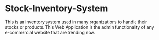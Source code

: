 # Stock-Inventory-System
This is an inventory system used in many organizations to handle their stocks or products.
This Web Application is the admin functionality of any e-commercial website that are trending now.
